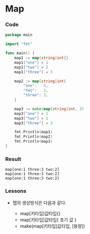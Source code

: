 # Map

### Code
```go
package main

import "fmt"

func main() {
	map1 := map[string]int{}
	map1["one"] = 1
	map1["two"] = 2
	map1["three"] = 3

	map2 := map[string]int{
		"one":   1,
		"two":   2,
		"three": 3,
	}

	map3 := make(map[string]int, 3)
	map3["one"] = 1
	map3["two"] = 2
	map3["three"] = 3

	fmt.Println(map1)
	fmt.Println(map2)
	fmt.Println(map3)
}
```
### Result
```
map[one:1 three:3 two:2]
map[one:1 three:3 two:2]
map[one:1 three:3 two:2]
```
### Lessons
- 맵의 생성방식은 다음과 같다.

  - map[키타입]값타입{}
  - map[키타입]값타입{ 초기 값 }
  - make(map[키타입]값타입, [용량])